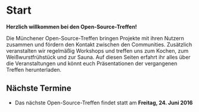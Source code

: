 # Start

**Herzlich willkommen bei den Open-Source-Treffen!**

Die Münchener Open-Source-Treffen bringen Projekte mit ihren Nutzern zusammen und fördern den Kontakt zwischen den Communities. Zusätzlich veranstalten wir regelmäßig Workshops und treffen uns zum Kochen, zum Weißwurstfrühstück und zur Sauna. Auf diesen Seiten erfahrt ihr alles über die Veranstaltungen und könnt euch Präsentationen der vergangenen Treffen herunterladen.

## Nächste Termine

*   Das nächste Open-Source-Treffen findet statt am **Freitag, 24\. Juni 2016**


